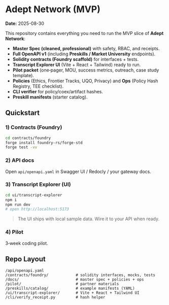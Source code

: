 # Adept Network  (MVP)

**Date:** 2025-08-30

This repository contains everything you need to run the MVP slice of **Adept Network**:
- **Master Spec (cleaned, professional)** with safety, RBAC, and receipts.
- **Full OpenAPI v1** (including **Preskills / Market University** endpoints).
- **Solidity contracts (Foundry scaffold)** for interfaces + tests.
- **Transcript Explorer UI** (Vite + React + Tailwind) ready to run.
- **Pilot packet** (one‑pager, MOU, success metrics, outreach, case study template).
- **Policies** (Ethics, Frontier Tracks, UQO, Privacy) and **Ops** (Policy Hash Registry, TEE checklist).
- **CLI verifier** for policy/coex/artifact hashes.
- **Preskill manifests** (starter catalog).

## Quickstart

### 1) Contracts (Foundry)
```bash
cd contracts/foundry
forge install foundry-rs/forge-std
forge test -vv
```

### 2) API docs
Open `api/openapi.yaml` in Swagger UI / Redocly / your gateway docs.

### 3) Transcript Explorer (UI)
```bash
cd ui/transcript-explorer
npm i
npm run dev
# open http://localhost:5173
```

> The UI ships with local sample data. Wire it to your API when ready.

### 4) Pilot
 3‑week coding pilot.

## Repo Layout
```
/api/openapi.yaml
/contracts/foundry/            # solidity interfaces, mocks, tests
/docs/                         # master spec + policies + ops
/pilot/                        # partner materials
/preskills/catalog/            # example manifests (YAML)
/ui/transcript-explorer/       # Vite + React + Tailwind UI
/cli/verify_receipt.py         # hash helper
```
